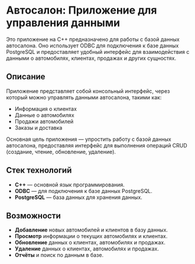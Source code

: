 # Автосалон: Приложение для управления данными

Это приложение на C++ предназначено для работы с базой данных автосалона. Оно использует ODBC для подключения к базе данных PostgreSQL и предоставляет удобный интерфейс для взаимодействия с данными о автомобилях, клиентах, продажах и других сущностях.

## Описание

Приложение представляет собой консольный интерфейс, через который можно управлять данными автосалона, такими как:

- Информация о клиентах
- Данные о автомобилях
- Продажи автомобилей
- Заказы и доставка

Основная цель приложения — упростить работу с базой данных автосалона, предоставляя интерфейс для выполнения операций CRUD (создание, чтение, обновление, удаление).

## Стек технологий

- **C++** — основной язык программирования.
- **ODBC** — для подключения к базе данных PostgreSQL.
- **PostgreSQL** — база данных для хранения данных.


## Возможности

- **Добавление** новых автомобилей и клиентов в базу данных.
- **Просмотр** информации о текущих автомобилях и клиентах.
- **Обновление** данных о клиентах, автомобилях и продажах.
- **Удаление** данных о клиентах, автомобилях и продажах.
- **Отчёты** и поиск по данным в базе.
